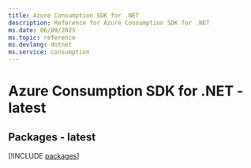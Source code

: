 ```yaml
---
title: Azure Consumption SDK for .NET
description: Reference for Azure Consumption SDK for .NET
ms.date: 06/09/2025
ms.topic: reference
ms.devlang: dotnet
ms.service: consumption
---
```

# Azure Consumption SDK for .NET - latest
## Packages - latest
[!INCLUDE [packages](consumption-index.md)]